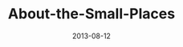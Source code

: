 ---
layout: music 
title: "About-the-Small-Places"
series: "God Is ____"
date: 2013-08-12 
description: "Mosa Sono gives us a South African perspective on who God is."
audio: "http://www.crossroads.net/players/media/hq/god_is_05.mp3"
audio-duration: "40:14"
---